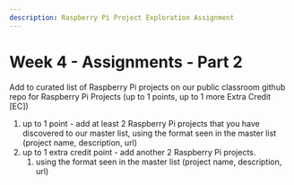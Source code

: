 ```yaml
---
description: Raspberry Pi Project Exploration Assignment
---
```


# Week 4 - Assignments - Part 2

Add to curated list of Raspberry Pi projects on our public classroom github repo for Raspberry Pi Projects \(up to 1 points, up to 1 more Extra Credit \[EC\]\)

1. up to 1 point - add at least 2 Raspberry Pi projects that you have discovered to our master list, using the format seen in the master list \(project name, description, url\)
2. up to 1 extra credit point - add another 2 Raspberry Pi projects.
   1. using the format seen in the master list \(project name, description, url\)

